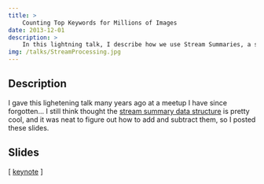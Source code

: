 ```yaml
---
title: >
    Counting Top Keywords for Millions of Images
date: 2013-12-01
description: >
    In this lightning talk, I describe how we use Stream Summaries, a statsitical data structure, to count the top keywords associated with images. 
img: /talks/StreamProcessing.jpg
---
```



## Description
I gave this lighetening talk many years ago at a meetup I have since forgotten... 
I still think thought the [stream summary data structure](http://www.cse.ust.hk/~raywong/comp5331/References/EfficientComputationOfFrequentAndTop-kElementsInDataStreams.pdf) is pretty cool, and it was neat to figure out how to add and subtract them, so I posted these slides. 

## Slides

[ [keynote](/talks/StreamProcessing.key) ]